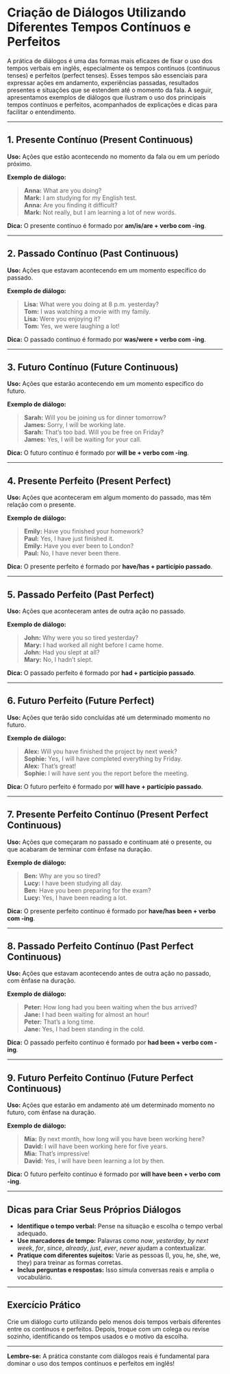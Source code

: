 
# Criação de Diálogos Utilizando Diferentes Tempos Contínuos e Perfeitos

A prática de diálogos é uma das formas mais eficazes de fixar o uso dos tempos verbais em inglês, especialmente os tempos contínuos (continuous tenses) e perfeitos (perfect tenses). Esses tempos são essenciais para expressar ações em andamento, experiências passadas, resultados presentes e situações que se estendem até o momento da fala. A seguir, apresentamos exemplos de diálogos que ilustram o uso dos principais tempos contínuos e perfeitos, acompanhados de explicações e dicas para facilitar o entendimento.

---

## 1. Presente Contínuo (Present Continuous)

**Uso:** Ações que estão acontecendo no momento da fala ou em um período próximo.

**Exemplo de diálogo:**

> **Anna:** What are you doing?  
> **Mark:** I am studying for my English test.  
> **Anna:** Are you finding it difficult?  
> **Mark:** Not really, but I am learning a lot of new words.

**Dica:** O presente contínuo é formado por **am/is/are + verbo com -ing**.

---

## 2. Passado Contínuo (Past Continuous)

**Uso:** Ações que estavam acontecendo em um momento específico do passado.

**Exemplo de diálogo:**

> **Lisa:** What were you doing at 8 p.m. yesterday?  
> **Tom:** I was watching a movie with my family.  
> **Lisa:** Were you enjoying it?  
> **Tom:** Yes, we were laughing a lot!

**Dica:** O passado contínuo é formado por **was/were + verbo com -ing**.

---

## 3. Futuro Contínuo (Future Continuous)

**Uso:** Ações que estarão acontecendo em um momento específico do futuro.

**Exemplo de diálogo:**

> **Sarah:** Will you be joining us for dinner tomorrow?  
> **James:** Sorry, I will be working late.  
> **Sarah:** That’s too bad. Will you be free on Friday?  
> **James:** Yes, I will be waiting for your call.

**Dica:** O futuro contínuo é formado por **will be + verbo com -ing**.

---

## 4. Presente Perfeito (Present Perfect)

**Uso:** Ações que aconteceram em algum momento do passado, mas têm relação com o presente.

**Exemplo de diálogo:**

> **Emily:** Have you finished your homework?  
> **Paul:** Yes, I have just finished it.  
> **Emily:** Have you ever been to London?  
> **Paul:** No, I have never been there.

**Dica:** O presente perfeito é formado por **have/has + particípio passado**.

---

## 5. Passado Perfeito (Past Perfect)

**Uso:** Ações que aconteceram antes de outra ação no passado.

**Exemplo de diálogo:**

> **John:** Why were you so tired yesterday?  
> **Mary:** I had worked all night before I came home.  
> **John:** Had you slept at all?  
> **Mary:** No, I hadn’t slept.

**Dica:** O passado perfeito é formado por **had + particípio passado**.

---

## 6. Futuro Perfeito (Future Perfect)

**Uso:** Ações que terão sido concluídas até um determinado momento no futuro.

**Exemplo de diálogo:**

> **Alex:** Will you have finished the project by next week?  
> **Sophie:** Yes, I will have completed everything by Friday.  
> **Alex:** That’s great!  
> **Sophie:** I will have sent you the report before the meeting.

**Dica:** O futuro perfeito é formado por **will have + particípio passado**.

---

## 7. Presente Perfeito Contínuo (Present Perfect Continuous)

**Uso:** Ações que começaram no passado e continuam até o presente, ou que acabaram de terminar com ênfase na duração.

**Exemplo de diálogo:**

> **Ben:** Why are you so tired?  
> **Lucy:** I have been studying all day.  
> **Ben:** Have you been preparing for the exam?  
> **Lucy:** Yes, I have been reading a lot.

**Dica:** O presente perfeito contínuo é formado por **have/has been + verbo com -ing**.

---

## 8. Passado Perfeito Contínuo (Past Perfect Continuous)

**Uso:** Ações que estavam acontecendo antes de outra ação no passado, com ênfase na duração.

**Exemplo de diálogo:**

> **Peter:** How long had you been waiting when the bus arrived?  
> **Jane:** I had been waiting for almost an hour!  
> **Peter:** That’s a long time.  
> **Jane:** Yes, I had been standing in the cold.

**Dica:** O passado perfeito contínuo é formado por **had been + verbo com -ing**.

---

## 9. Futuro Perfeito Contínuo (Future Perfect Continuous)

**Uso:** Ações que estarão em andamento até um determinado momento no futuro, com ênfase na duração.

**Exemplo de diálogo:**

> **Mia:** By next month, how long will you have been working here?  
> **David:** I will have been working here for five years.  
> **Mia:** That’s impressive!  
> **David:** Yes, I will have been learning a lot by then.

**Dica:** O futuro perfeito contínuo é formado por **will have been + verbo com -ing**.

---

## Dicas para Criar Seus Próprios Diálogos

- **Identifique o tempo verbal:** Pense na situação e escolha o tempo verbal adequado.
- **Use marcadores de tempo:** Palavras como *now*, *yesterday*, *by next week*, *for*, *since*, *already*, *just*, *ever*, *never* ajudam a contextualizar.
- **Pratique com diferentes sujeitos:** Varie as pessoas (I, you, he, she, we, they) para treinar as formas corretas.
- **Inclua perguntas e respostas:** Isso simula conversas reais e amplia o vocabulário.

---

## Exercício Prático

Crie um diálogo curto utilizando pelo menos dois tempos verbais diferentes entre os contínuos e perfeitos. Depois, troque com um colega ou revise sozinho, identificando os tempos usados e o motivo da escolha.

---

**Lembre-se:** A prática constante com diálogos reais é fundamental para dominar o uso dos tempos contínuos e perfeitos em inglês!
```
